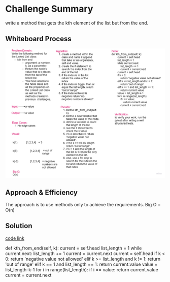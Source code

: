 # Challenge Summary

write a method that gets the kth element of the list but from the end.

## Whiteboard Process

![code](img/code-challenge-07.jpg)

## Approach & Efficiency

The approach is to use methods only to achieve the requirements.
Big O = O(n)

## Solution

[code link](linked_list_challenge.py)

def kth_from_end(self, k):
        current = self.head
        list_length = 1
        while current.next:
            list_length += 1
            current = current.next
        current = self.head
        if k < 0:
            return 'negative value not allowed'
        elif k >= list_length and k != 1:
            return 'out of range'
        elif k == 1 and list_length == 1:
            return current.value
        value = list_length-k-1
        for i in range(list_length):
            if i == value:
                return current.value
            current = current.next
